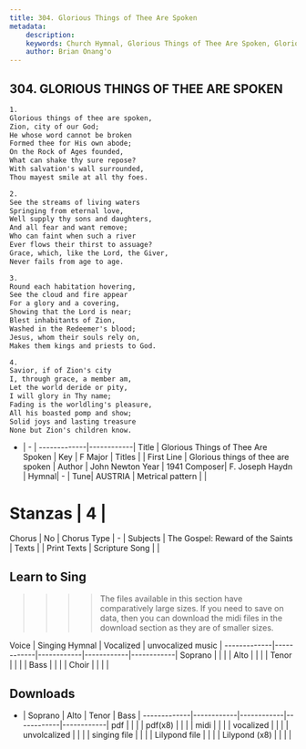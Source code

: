 ```yaml
---
title: 304. Glorious Things of Thee Are Spoken
metadata:
    description: 
    keywords: Church Hymnal, Glorious Things of Thee Are Spoken, Glorious things of thee are spoken, 
    author: Brian Onang'o
---
```



## 304. GLORIOUS THINGS OF THEE ARE SPOKEN

```txt
1.
Glorious things of thee are spoken,
Zion, city of our God;
He whose word cannot be broken
Formed thee for His own abode;
On the Rock of Ages founded,
What can shake thy sure repose?
With salvation's wall surrounded,
Thou mayest smile at all thy foes.

2.
See the streams of living waters
Springing from eternal love,
Well supply thy sons and daughters,
And all fear and want remove;
Who can faint when such a river
Ever flows their thirst to assuage?
Grace, which, like the Lord, the Giver,
Never fails from age to age.

3.
Round each habitation hovering,
See the cloud and fire appear
For a glory and a covering,
Showing that the Lord is near;
Blest inhabitants of Zion,
Washed in the Redeemer's blood;
Jesus, whom their souls rely on,
Makes them kings and priests to God.

4.
Savior, if of Zion's city
I, through grace, a member am,
Let the world deride or pity,
I will glory in Thy name;
Fading is the worldling's pleasure,
All his boasted pomp and show;
Solid joys and lasting treasure
None but Zion's children know.
```

- |   -  |
-------------|------------|
Title | Glorious Things of Thee Are Spoken |
Key | F Major |
Titles |  |
First Line | Glorious things of thee are spoken |
Author | John Newton
Year | 1941
Composer| F. Joseph Haydn |
Hymnal|  - |
Tune| AUSTRIA |
Metrical pattern | |
# Stanzas | 4 |
Chorus | No |
Chorus Type | - |
Subjects | The Gospel: Reward of the Saints |
Texts |  |
Print Texts | 
Scripture Song |  |
  
## Learn to Sing

>>>> The files available in this section have comparatively large sizes. If you need to save on data, then you can download the midi files in the download section as they are of smaller sizes.

Voice |  Singing Hymnal | Vocalized | unvocalized music |
-------------|------------|------------|------------|------------|
Soprano | | | |
Alto | | | |
Tenor | | | |
Bass | | | |
Choir | | | |

## Downloads

- |  Soprano | Alto | Tenor | Bass |
-------------|------------|------------|------------|------------|
pdf | | | |
pdf(x8) | | | |
midi | | | |
vocalized | | | |
unvolcalized | | | |
singing file | | | |
Lilypond file | | | |
Lilypond (x8) | | | |
  